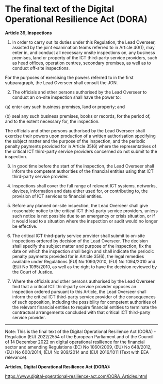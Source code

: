 



# The final text of the Digital Operational Resilience Act (DORA)


  

**Article 39, Inspections**


  

 1. In order to carry out its duties under this Regulation, the Lead Overseer, assisted by the joint examination teams referred to in Article 40(1), may enter in, and conduct all necessary onsite inspections on, any business premises, land or property of the ICT third-party service providers, such as head offices, operation centres, secondary premises, as well as to conduct off-site inspections.


For the purposes of exercising the powers referred to in the first subparagraph, the Lead Overseer shall consult the JON.


  

2. The officials and other persons authorised by the Lead Overseer to conduct an on-site inspection shall have the power to:


(a) enter any such business premises, land or property; and


(b) seal any such business premises, books or records, for the period of, and to the extent necessary for, the inspection.


The officials and other persons authorised by the Lead Overseer shall exercise their powers upon production of a written authorisation specifying the subject matter and the purpose of the inspection, and the periodic penalty payments provided for in Article 35(6) where the representatives of the critical ICT third-party service providers concerned do not submit to the inspection.


  

3. In good time before the start of the inspection, the Lead Overseer shall inform the competent authorities of the financial entities using that ICT third-party service provider.


  

4. Inspections shall cover the full range of relevant ICT systems, networks, devices, information and data either used for, or contributing to, the provision of ICT services to financial entities.


  

5. Before any planned on-site inspection, the Lead Overseer shall give reasonable notice to the critical ICT third-party service providers, unless such notice is not possible due to an emergency or crisis situation, or if it would lead to a situation where the inspection or audit would no longer be effective.


  

6. The critical ICT third-party service provider shall submit to on-site inspections ordered by decision of the Lead Overseer. The decision shall specify the subject matter and purpose of the inspection, fix the date on which the inspection shall begin and shall indicate the periodic penalty payments provided for in Article 35(6), the legal remedies available under Regulations (EU) No 1093/2010, (EU) No 1094/2010 and (EU) No 1095/2010, as well as the right to have the decision reviewed by the Court of Justice.


  

7. Where the officials and other persons authorised by the Lead Overseer find that a critical ICT third-party service provider opposes an inspection ordered pursuant to this Article, the Lead Overseer shall inform the critical ICT third-party service provider of the consequences of such opposition, including the possibility for competent authorities of the relevant financial entities to require financial entities to terminate the contractual arrangements concluded with that critical ICT third-party service provider.


  



---


 Note: This is the final text of the Digital Operational Resilience Act (DORA) - Regulation (EU) 2022/2554 of the European Parliament and of the Council of 14 December 2022 on digital operational resilience for the financial sector and amending Regulations (EC) No 1060/2009, (EU) No 648/2012, (EU) No 600/2014, (EU) No 909/2014 and (EU) 2016/1011 (Text with EEA relevance).


  

 **Articles, Digital Operational Resilience Act (DORA):** 


<https://www.digital-operational-resilience-act.com/DORA_Articles.html>





